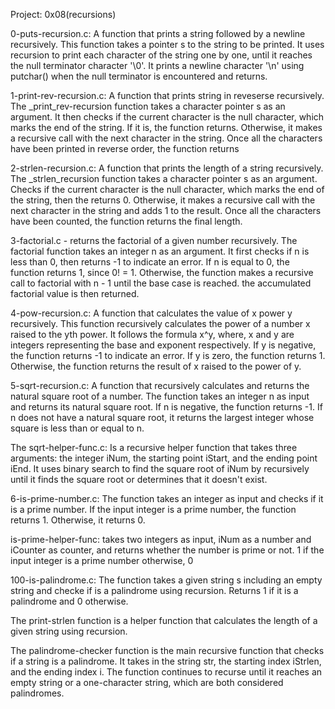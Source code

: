 Project: 0x08(recursions)

0-puts-recursion.c: A function that prints a string followed by a newline recursively.
This function takes a pointer s to the string to be printed. It uses recursion to print
each character of the string one by one, until it reaches the null terminator character '\0'.
It prints a newline character '\n' using putchar() when the null terminator is encountered and returns.

1-print-rev-recursion.c: A function that prints string in reveserse recursively.
The _print_rev-recursion function takes a character pointer s as an argument.
It then checks if the current character is the null character, which marks the end of the string.
If it is, the function returns. Otherwise, it makes a recursive call with the next character in the string.
Once all the characters have been printed in reverse order, the function returns

2-strlen-recursion.c: A function that prints the length of a string recursively.
The _strlen_recursion function takes a character pointer s as an argument.
Checks if the current character is the null character, which marks the end of the string, then the returns 0.
Otherwise, it makes a recursive call with the next character in the string and adds 1 to the result.
Once all the characters have been counted, the function returns the final length.

3-factorial.c - returns the factorial of a given number recursively.
The factorial function takes an integer n as an argument.
It first checks if n is less than 0, then returns -1 to indicate an error.
If n is equal to 0, the function returns 1, since 0! = 1.
Otherwise, the function makes a recursive call to factorial with n - 1 until the base case is reached.
the accumulated factorial value is then returned.

4-pow-recursion.c: A function that calculates the value of x power y recursively.
This function recursively calculates the power of a number x raised to the yth power.
It follows the formula x^y, where, x and y are integers representing the base and exponent respectively.
If y is negative, the function returns -1 to indicate an error.
If y is zero, the function returns 1.
Otherwise, the function returns the result of x raised to the power of y.

5-sqrt-recursion.c: A function that recursively calculates and returns the natural square root of a number.
The function takes an integer n as input and returns its natural square root.
If n is negative, the function returns -1. 
If n does not have a natural square root, it returns the largest integer whose square is less than or equal to n.

The sqrt-helper-func.c: Is a recursive helper function that takes three arguments: 
the integer iNum, the starting point iStart, and the ending point iEnd. 
It uses binary search to find the square root of iNum by recursively
until it finds the square root or determines that it doesn't exist.

6-is-prime-number.c: The function takes an integer as input and checks if it is a prime number.
If the input integer is a prime number, the function returns 1. Otherwise, it returns 0.

is-prime-helper-func: takes two integers as input, iNum as a number and iCounter as counter,
and returns whether the number is prime or not. 1 if the input integer is a prime number otherwise, 0

100-is-palindrome.c: The function takes a given  string s including an empty string and checke
if is a palindrome using recursion. Returns 1 if it is a palindrome and 0 otherwise.

The print-strlen function is a helper function that calculates
the length of a given string using recursion.

The palindrome-checker function is the main recursive function that checks if a string is a palindrome.
It takes in the string str, the starting index iStrlen, and the ending index i.
The function continues to recurse until it reaches an empty string or a one-character string,
which are both considered palindromes.

